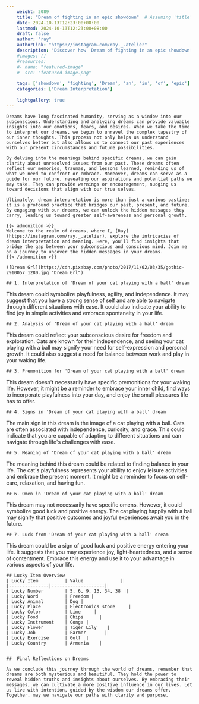 ```yaml
---
    weight: 2089
    title: "Dream of fighting in an epic showdown"  # Assuming 'title' column exists
    date: 2024-10-13T12:23:00+08:00
    lastmod: 2024-10-13T12:23:00+08:00
    draft: false
    author: "ray"
    authorLink: "https://instagram.com/ray._.atelier"
    description: "Discover how 'Dream of fighting in an epic showdown' can interpret your future and uncover its significant meanings in your life."
    #images: []
    #resources:
    #- name: "featured-image"
    #  src: "featured-image.png"
    
    tags: ['showdown', 'fighting', 'Dream', 'an', 'in', 'of', 'epic']
    categories: ["Dream Interpretation"]
    
    lightgallery: true
---
```

    
    Dreams have long fascinated humanity, serving as a window into our subconscious. Understanding and analyzing dreams can provide valuable insights into our emotions, fears, and desires. When we take the time to interpret our dreams, we begin to unravel the complex tapestry of our inner thoughts. This process not only helps us understand ourselves better but also allows us to connect our past experiences with our present circumstances and future possibilities.
    
    By delving into the meanings behind specific dreams, we can gain clarity about unresolved issues from our past. These dreams often reflect our memories, traumas, and lessons learned, reminding us of what we need to confront or embrace. Moreover, dreams can serve as a guide for our future, revealing our aspirations and potential paths we may take. They can provide warnings or encouragement, nudging us toward decisions that align with our true selves.
    
    Ultimately, dream interpretation is more than just a curious pastime; it is a profound practice that bridges our past, present, and future. By engaging with our dreams, we can unlock the hidden messages they carry, leading us toward greater self-awareness and personal growth.
    
    {{< admonition >}}
    Welcome to the realm of dreams, where I, [Ray](https://instagram.com/ray._.atelier), explore the intricacies of dream interpretation and meaning. Here, you’ll find insights that bridge the gap between your subconscious and conscious mind. Join me on a journey to uncover the hidden messages in your dreams.
    {{< /admonition >}}
    
    ![Dream Grl](https://cdn.pixabay.com/photo/2017/11/02/03/35/gothic-2910057_1280.jpg "Dream Grl")
    
    ## 1. Interpretation of 'Dream of your cat playing with a ball' dream
    
   This dream could symbolize playfulness, agility, and independence. It may suggest that you have a strong sense of self and are able to navigate through different situations with ease. It could also indicate your ability to find joy in simple activities and embrace spontaneity in your life.
    
    ## 2. Analysis of 'Dream of your cat playing with a ball' dream
    
   This dream could reflect your subconscious desire for freedom and exploration. Cats are known for their independence, and seeing your cat playing with a ball may signify your need for self-expression and personal growth. It could also suggest a need for balance between work and play in your waking life.
    
    ## 3. Premonition for 'Dream of your cat playing with a ball' dream
    
   This dream doesn't necessarily have specific premonitions for your waking life. However, it might be a reminder to embrace your inner child, find ways to incorporate playfulness into your day, and enjoy the small pleasures life has to offer.
    
    ## 4. Signs in 'Dream of your cat playing with a ball' dream
    
   The main sign in this dream is the image of a cat playing with a ball. Cats are often associated with independence, curiosity, and grace. This could indicate that you are capable of adapting to different situations and can navigate through life's challenges with ease.
    
    ## 5. Meaning of 'Dream of your cat playing with a ball' dream
    
   The meaning behind this dream could be related to finding balance in your life. The cat's playfulness represents your ability to enjoy leisure activities and embrace the present moment. It might be a reminder to focus on self-care, relaxation, and having fun.
    
    ## 6. Omen in 'Dream of your cat playing with a ball' dream
    
   This dream may not necessarily have specific omens. However, it could symbolize good luck and positive energy. The cat playing happily with a ball may signify that positive outcomes and joyful experiences await you in the future.
    
    ## 7. Luck from 'Dream of your cat playing with a ball' dream
    
   This dream could be a sign of good luck and positive energy entering your life. It suggests that you may experience joy, light-heartedness, and a sense of contentment. Embrace this energy and use it to your advantage in various aspects of your life.
    
    ## Lucky Item Overview
    | Lucky Item          | Value              |
    |---------------|--------------------|
    | Lucky Number        | 5, 6, 9, 13, 34, 38  |
    | Lucky Word          | Freedom |
    | Lucky Animal        | Dog |
    | Lucky Place         | Electronics store     |
    | Lucky Color         | Lime     |
    | Lucky Food          | Chips      |
    | Lucky Instrument    | Conga |
    | Lucky Flower        | Tiger Lily    |
    | Lucky Job           | Farmer       |
    | Lucky Exercise      | Golf  |
    | Lucky Country       | Armenia    |
    
    
    ##  Final Reflections on Dreams
    
    As we conclude this journey through the world of dreams, remember that dreams are both mysterious and beautiful. They hold the power to reveal hidden truths and insights about ourselves. By embracing their messages, we can cultivate a more positive influence in our lives. Let us live with intention, guided by the wisdom our dreams offer. Together, may we navigate our paths with clarity and purpose.
    